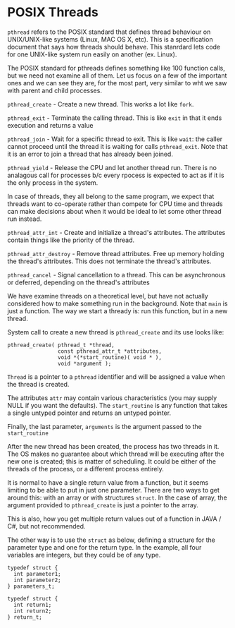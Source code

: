# POSIX Threads

```pthread``` refers to the POSIX standard that defines thread behaviour on UNIX/UNIX-like systems (Linux, MAC OS X, etc).
This is a specification document that says how threads should behave. This stanrdard lets code for one UNIX-like system
run easily on another (ex. Linux).

The POSIX standard for pthreads defines something like 100 function calls, but we need not examine all of them. Let us focus
on a few of the important ones and we can see they are, for the most part, very similar to wht we saw with parent and child processes.

```pthread_create``` - Create a new thread. This works a lot like ```fork```.

```pthread_exit``` - Terminate the calling thread. This is like ```exit``` in that it ends execution and returns a value

```pthread_join``` - Wait for a specific thread to exit. This is like ```wait```: the caller cannot proceed until the thread
it is waiting for calls ```pthread_exit```. Note that it is an error to join a thread that has already been joined.

```pthread_yield``` - Release the CPU and let another thread run. There is no analagous call for processes
b/c every rpocess is expected to act as if it is the only process in the system.

In case of threads, they all belong to the same program, we expect that threads want to co-operate
rather than compete for CPU time and threads can make decisions about when it would be ideal to let some other thread
run instead.

```pthread_attr_int``` - Create and initialize a thread's attributes. The attributes contain things like
the priority of the thread.

```pthread_attr_destroy``` - Remove thread attributes. Free up memory holding the thread's attributes. This does not
terminate the thread's attributes.

```pthread_cancel``` - Signal cancellation to a thread. This can be asynchronous or deferred, depending on the thread's attributes

We have examine threads on a theoretical level, but have not actually considered how to make something run in the background. Note
that ```main``` is just a function. The way we start a thready is: run this function, but in a new thread.

System call to create a new thread is ```pthread_create``` and its use looks like:

```
pthread_create( pthread_t *thread,
                const pthread_attr_t *attributes,
                void *(*start_routine)( void * ),
                void *argument );
```

```Thread``` is a pointer to a ```pthread``` identifier and will be assigned a value when the thread is created.

The attributes ```attr``` may contain various characteristics (you may supply NULL if you want the defaults). The
```start_routine``` is any function that takes a single untyped pointer and returns an untyped pointer.

Finally, the last parameter, ```arguments``` is the argument passed to the ```start_routine```

After the new thread has been created, the process has two threads in it. The OS makes no guarantee about
which thread will be executing after the new one is created; this is matter of scheduling. It could be
either of the threads of the process, or a different process entirely.

It is normal to have a single return value from a function, but it seems limiting to be able
to put in just one parameter. There are two ways to get around this: with an array or with structures
```struct```. In the case of array, the argument provided to ```pthread_create``` is just a pointer to
the array.

This is also, how you get multiple return values out of a function in JAVA / C#, but not recommended.

The other way is to use the ```struct``` as below, defining a structure for the parameter type and one
for the return type. In the example, all four variables are integers, but they could be of any type.

```
typedef struct {
  int parameter1;
  int parameter2;
} parameters_t;

typedef struct {
  int return1;
  int return2;
} return_t;
```


